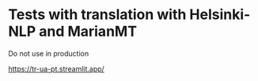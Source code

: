 # Tests with translation with Helsinki-NLP and MarianMT
Do not use in production

https://tr-ua-pt.streamlit.app/
